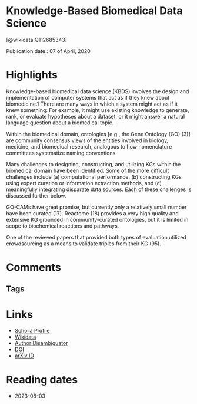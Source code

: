 
Knowledge-Based Biomedical Data Science
=======================================
  
  [@wikidata:Q112685343]  
  
Publication date : 07 of April, 2020  

# Highlights

Knowledge-based biomedical data science (KBDS) involves the design and implementation of
computer systems that act as if they knew about biomedicine.1 There are many ways in which a
system might act as if it knew something: For example, it might use existing knowledge to generate,
rank, or evaluate hypotheses about a dataset, or it might answer a natural language question about
a biomedical topic.

Within the biomedical domain, ontologies [e.g., the Gene Ontology (GO) (3)] are community
consensus views of the entities involved in biology, medicine, and biomedical research, analogous
to how nomenclature committees systematize naming conventions. 

Many challenges to designing, constructing, and utilizing KGs within the biomedical domain have
been identified. Some of the more difficult challenges include (a) computational performance,
(b) constructing KGs using expert curation or information extraction methods, and (c) meaningfully integrating disparate data sources. Each of these challenges is discussed further below.

GO-CAMs have great promise, but currently only
a relatively small number have been curated (17). Reactome (18) provides a very high quality and
extensive KG grounded in community-curated ontologies, but it is limited in scope to biochemical
reactions and pathways.

One of the reviewed papers
that provided both types of evaluation utilized crowdsourcing as a means to validate triples from
their KG (95).


# Comments

## Tags

# Links
  
 * [Scholia Profile](https://scholia.toolforge.org/work/Q112685343)  
 * [Wikidata](https://www.wikidata.org/wiki/Q112685343)  
 * [Author Disambiguator](https://author-disambiguator.toolforge.org/work_item_oauth.php?id=Q112685343&batch_id=&match=1&author_list_id=&doit=Get+author+links+for+work)  
 * [DOI](https://doi.org/10.1146/ANNUREV-BIODATASCI-010820-091627)  
 * [arXiv ID](https://arxiv.org/pdf/1910.06710.pdf)  

# Reading dates
  
 * 2023-08-03
